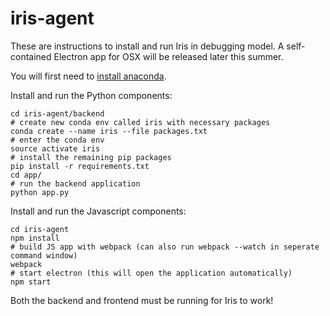 # iris-agent

These are instructions to install and run Iris in debugging model. A self-contained Electron app for OSX will be released later this summer.

You will first need to [install anaconda](https://conda.io/docs/install/quick.html). 

Install and run the Python components:

    cd iris-agent/backend
    # create new conda env called iris with necessary packages
    conda create --name iris --file packages.txt
    # enter the conda env
    source activate iris
    # install the remaining pip packages
    pip install -r requirements.txt
    cd app/
    # run the backend application
    python app.py

Install and run the Javascript components:

    cd iris-agent
    npm install
    # build JS app with webpack (can also run webpack --watch in seperate command window)
    webpack 
    # start electron (this will open the application automatically)
    npm start

Both the backend and frontend must be running for Iris to work!
